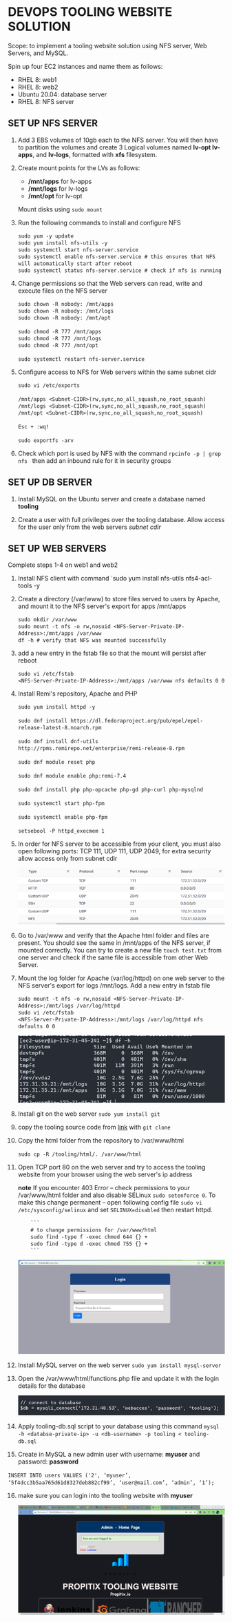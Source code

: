# DEVOPS TOOLING WEBSITE SOLUTION

Scope: to implement a tooling website solution using NFS server, Web Servers, and MySQL. 

Spin up four EC2 instances and name them as follows:

- RHEL 8: web1
- RHEL 8: web2
- Ubuntu 20.04: database server
- RHEL 8: NFS server

## SET UP NFS SERVER

1. Add 3 EBS volumes of 10gb each to the NFS server. You will then have to partition the volumes and create 3 Logical volumes named **lv-opt lv-apps**, and **lv-logs**, formatted with **xfs** filesystem.


2. Create mount points for the LVs as follows:

    - **/mnt/apps** for lv-apps
    - **/mnt/logs** for lv-logs
    - **/mnt/opt** for lv-opt

    Mount disks using `sudo mount`


3. Run the following commands to install and configure NFS

    ```
    sudo yum -y update
    sudo yum install nfs-utils -y
    sudo systemctl start nfs-server.service
    sudo systemctl enable nfs-server.service # this ensures that NFS will automatically start after reboot
    sudo systemctl status nfs-server.service # check if nfs is running
    ```

4. Change permissions so that the Web servers can read, write and execute files on the NFS server

    ```
    sudo chown -R nobody: /mnt/apps
    sudo chown -R nobody: /mnt/logs
    sudo chown -R nobody: /mnt/opt

    sudo chmod -R 777 /mnt/apps
    sudo chmod -R 777 /mnt/logs
    sudo chmod -R 777 /mnt/opt

    sudo systemctl restart nfs-server.service
    ```

5. Configure access to NFS for Web servers within the same subnet cidr

    ```
    sudo vi /etc/exports

    /mnt/apps <Subnet-CIDR>(rw,sync,no_all_squash,no_root_squash)
    /mnt/logs <Subnet-CIDR>(rw,sync,no_all_squash,no_root_squash)
    /mnt/opt <Subnet-CIDR>(rw,sync,no_all_squash,no_root_squash)

    Esc + :wq!

    sudo exportfs -arv
    ```

6. Check which port is used by NFS with the command `rpcinfo -p | grep nfs
` then add an inbound rule for it in security groups


## SET UP DB SERVER

1. Install MySQL on the Ubuntu server and create a database named **tooling** 

2. Create a user with full privileges over the tooling database. Allow access for the user only from the web servers *subnet cdir*


## SET UP WEB SERVERS

Complete steps 1-4 on web1 and web2

1. Install NFS client with command `sudo yum install nfs-utils nfs4-acl-tools -y

2. Create a directory (/var/www) to store files served to users by Apache, and mount it to the NFS server's export for apps /mnt/apps

    ```
    sudo mkdir /var/www
    sudo mount -t nfs -o rw,nosuid <NFS-Server-Private-IP-Address>:/mnt/apps /var/www
    df -h # verify that NFS was mounted successfully
    ```

3. add a new entry in the fstab file so that the mount will persist after reboot

    ```
    sudo vi /etc/fstab
    <NFS-Server-Private-IP-Address>:/mnt/apps /var/www nfs defaults 0 0
    ```

4. Install Remi's repository, Apache and PHP

    ```
    sudo yum install httpd -y

    sudo dnf install https://dl.fedoraproject.org/pub/epel/epel-release-latest-8.noarch.rpm

    sudo dnf install dnf-utils http://rpms.remirepo.net/enterprise/remi-release-8.rpm

    sudo dnf module reset php

    sudo dnf module enable php:remi-7.4

    sudo dnf install php php-opcache php-gd php-curl php-mysqlnd

    sudo systemctl start php-fpm

    sudo systemctl enable php-fpm

    setsebool -P httpd_execmem 1
    ```

5.  In order for NFS server to be accessible from your client, you must also open following ports: TCP 111, UDP 111, UDP 2049, for extra security allow access only from subnet cdir

    ![ports](./screenshots_7/ports.png
)
6. Go to /var/www and verify that the Apache html folder and files are present. You should see the same in /mnt/apps of the NFS server, if mounted correctly. You can try to create a new file `touch test.txt` from one server and check if the same file is accessible from other Web Server.

7. Mount the log folder for Apache (var/log/httpd) on one web server to the NFS server's export for logs /mnt/logs. Add a new entry in fstab file 

    ```
    sudo mount -t nfs -o rw,nosuid <NFS-Server-Private-IP-Address>:/mnt/logs /var/log/httpd
    sudo vi /etc/fstab
    <NFS-Server-Private-IP-Address>:/mnt/logs /var/log/httpd nfs defaults 0 0
    ```

    ![mounst](./screenshots_7/mounts.png)

8. Install git on the web server `sudo yum install git`

9. copy the tooling source code from [link](https://github.com/darey-io/tooling.git) with `git clone`

10. Copy the html folder from the repository to /var/www/html 

    `sudo cp -R /tooling/html/. /var/www/html`

11. Open TCP port 80 on the web server and try to access the tooling website from your browser using the web server's ip address  

    **note**  If you encounter 403 Error – check permissions to your /var/www/html folder and also disable SELinux `sudo setenforce 0`. 
    To make this change permanent – open following config file `sudo vi /etc/sysconfig/selinux` and set `SELINUX=disabled` then restart httpd.

            ```
            # to change permissions for /var/www/html
            sudo find -type f -exec chmod 644 {} +
            sudo find -type d -exec chmod 755 {} +
            ```

    ![login](./screenshots_7/login_page.png)

12. Install MySQL server on the web server `sudo yum install mysql-server`

13. Open the /var/www/html/functions.php file and update it with the login details for the database 

    ![login_dets](./screenshots_7/login_details.png)

14. Apply tooling-db.sql script to your database using this command `mysql -h <databse-private-ip> -u <db-username> -p tooling < tooling-db.sql`

15. Create in MySQL a new admin user with username: **myuser** and password: **password**

`INSERT INTO users VALUES ('2', ‘myuser’, ‘5f4dcc3b5aa765d61d8327deb882cf99’, ‘user@mail.com’, ‘admin’, ‘1’);`

16. make sure you can login into the tooling website with **myuser**

    ![website](./screenshots_7/after_login.png)
